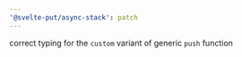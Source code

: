 ```yaml
---
'@svelte-put/async-stack': patch
---
```


correct typing for the `custom` variant of generic `push` function
